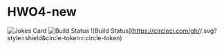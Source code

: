 # HWO4-new
![Jokes Card](https://readme-jokes.vercel.app/api)
![Build Status](https://circleci.com/gh/anka9205/HW040-new.png?circle-token=:circle-token)
![Build Status](https://circleci.com/gh/<your github name>/<repo name>.svg?style=shield&circle-token=:circle-token)
